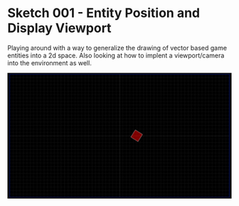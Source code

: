 # Sketch 001 - Entity Position and Display Viewport 
 Playing around with a way to generalize the drawing of vector based game entities into a 2d space.  Also looking at how to implent a viewport/camera into the environment as well.

![Screenshot of the Sketch, showing a square game entity on a grid background](sketch_001/screen-0001.png?raw=true "Sketch 001 Screenshot")

